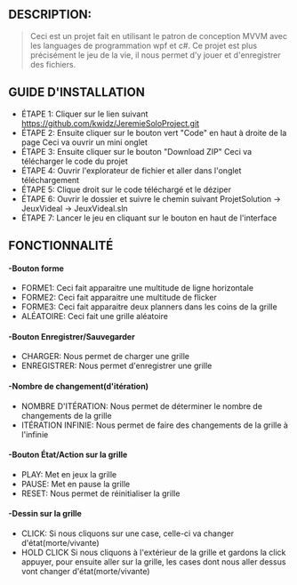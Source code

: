 ## DESCRIPTION:
> Ceci est un projet fait en utilisant le patron de conception MVVM avec les languages de programmation wpf et c#.
Ce projet est plus précisément le jeu de la vie, il nous permet d'y jouer et d'enregistrer des fichiers.


## GUIDE D'INSTALLATION

- ÉTAPE 1:
Cliquer sur le lien suivant
https://github.com/kwidz/JeremieSoloProject.git
- ÉTAPE 2:
Ensuite cliquer sur le bouton vert "Code" en haut à droite de la page
Ceci va ouvrir un mini onglet
- ÉTAPE 3:
Ensuite cliquer sur le bouton "Download ZIP"
Ceci va télécharger le code du projet
- ÉTAPE 4:
Ouvrir l'explorateur de fichier et aller dans l'onglet téléchargement
- ÉTAPE 5:
Clique droit sur le code téléchargé et le déziper
- ÉTAPE 6:
Ouvrir le dossier et suivre le chemin suivant
ProjetSolution -> JeuxVideal -> JeuxVideal.sln
- ÉTAPE 7:
Lancer le jeu en cliquant sur le bouton en haut de l'interface


## FONCTIONNALITÉ

#### -Bouton forme
- FORME1:
Ceci fait apparaitre une multitude de ligne horizontale
- FORME2:
Ceci fait apparaitre une multitude de flicker
- FORME3:
Ceci fait apparaitre deux planners dans les coins de la grille
- ALÉATOIRE:
Ceci fait une grille aléatoire

#### -Bouton Enregistrer/Sauvegarder 
- CHARGER:
Nous permet de charger une grille
- ENREGISTRER:
Nous permet d'enregistrer une grille

#### -Nombre de changement(d'itération) 
- NOMBRE D'ITÉRATION:
Nous permet de déterminer le nombre de changements de la grille
- ITÉRATION INFINIE:
Nous permet de faire des changements de la grille à l'infinie

#### -Bouton État/Action sur la grille
- PLAY:
Met en jeux la grille
- PAUSE:
Met en pause la grille
- RESET:
Nous permet de réinitialiser la grille

#### -Dessin sur la grille
- CLICK:
Si nous cliquons sur une case, celle-ci va changer d'état(morte/vivante)
- HOLD CLICK
Si nous cliquons à l'extérieur de la grille et gardons la click appuyer, pour ensuite aller sur la grille, les cases dont nous aller dessus vont changer d'état(morte/vivante)
